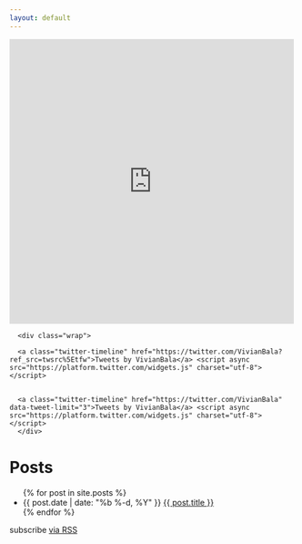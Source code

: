 ```yaml
---
layout: default
---
```


<html>
<body>
      <div class="wrap">
      <iframe src="https://www.facebook.com/plugins/page.php?href=https%3A%2F%2Fwww.facebook.com%2Fvivian.balakrishnan.sg&tabs=timeline&width=500&height=500&small_header=true&adapt_container_width=false&hide_cover=false&show_facepile=false&appId" width="500" height="500" style="border:none;overflow:hidden" scrolling="no" frameborder="0" allowTransparency="true"></iframe>
      </div>
      
      

      <div class="wrap">

      <a class="twitter-timeline" href="https://twitter.com/VivianBala?ref_src=twsrc%5Etfw">Tweets by VivianBala</a> <script async src="https://platform.twitter.com/widgets.js" charset="utf-8"></script>


      <a class="twitter-timeline" href="https://twitter.com/VivianBala" data-tweet-limit="3">Tweets by VivianBala</a> <script async src="https://platform.twitter.com/widgets.js" charset="utf-8"></script>
      </div>
</body>
</html> 

<div class="home">

  <h1>Posts</h1>

  <ul class="posts">
    {% for post in site.posts %}
      <li>
        <span class="post-date">{{ post.date | date: "%b %-d, %Y" }}</span>
        <a class="post-link" href="{{ post.url | prepend: site.baseurl }}">{{ post.title }}</a>
      </li>
    {% endfor %}
  </ul>

  <p class="rss-subscribe">subscribe <a href="{{ "/feed.xml" | prepend: site.baseurl }}">via RSS</a></p>

</div>
